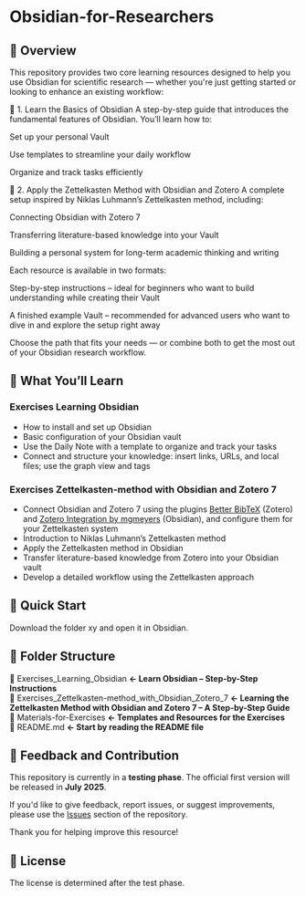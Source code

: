 # Obsidian-for-Researchers

## 🧭 Overview
This repository provides two core learning resources designed to help you use Obsidian for scientific research — whether you're just getting started or looking to enhance an existing workflow:

🔹 1. Learn the Basics of Obsidian
A step-by-step guide that introduces the fundamental features of Obsidian.
You’ll learn how to:

Set up your personal Vault

Use templates to streamline your daily workflow

Organize and track tasks efficiently

🔹 2. Apply the Zettelkasten Method with Obsidian and Zotero
A complete setup inspired by Niklas Luhmann’s Zettelkasten method, including:

Connecting Obsidian with Zotero 7

Transferring literature-based knowledge into your Vault

Building a personal system for long-term academic thinking and writing

Each resource is available in two formats:

Step-by-step instructions – ideal for beginners who want to build understanding while creating their Vault

A finished example Vault – recommended for advanced users who want to dive in and explore the setup right away

Choose the path that fits your needs — or combine both to get the most out of your Obsidian research workflow.

## 📝 What You’ll Learn

### Exercises Learning Obsidian
- How to install and set up Obsidian
- Basic configuration of your Obsidian vault
- Use the Daily Note with a template to organize and track your tasks
- Connect and structure your knowledge: insert links, URLs, and local files; use the graph view and tags

### Exercises Zettelkasten-method with Obsidian and Zotero 7
- Connect Obsidian and Zotero 7 using the plugins [Better BibTeX](https://retorque.re/zotero-better-bibtex/index.html) (Zotero) and [Zotero Integration by mgmeyers](https://github.com/mgmeyers/obsidian-zotero-integration) (Obsidian), and configure them for your Zettelkasten system
- Introduction to Niklas Luhmann’s Zettelkasten method
- Apply the Zettelkasten method in Obsidian
- Transfer literature-based knowledge from Zotero into your Obsidian vault
- Develop a detailed workflow using the Zettelkasten approach

## 🚀 Quick Start

Download the folder xy and open it in Obsidian.


## 📂 Folder Structure

📁 Exercises_Learning_Obsidian                               **← Learn Obsidian – Step-by-Step Instructions** <br>
📁 Exercises_Zettelkasten-method_with_Obsidian_Zotero_7      **← Learning the Zettelkasten Method with Obsidian and Zotero 7 – A Step-by-Step Guide** <br>
📁 Materials-for-Exercises                                   **← Templates and Resources for the Exercises** <br>
📄 README.md                                                 **← Start by reading the README file** <br>

## 💬 Feedback and Contribution

This repository is currently in a **testing phase**. The official first version will be released in **July 2025**.

If you'd like to give feedback, report issues, or suggest improvements, please use the [Issues](https://github.com/nfuchs-DSC/Obsidian-for-Researchers/issues) section of the repository.  

Thank you for helping improve this resource!

## 📄 License
The license is determined after the test phase.
